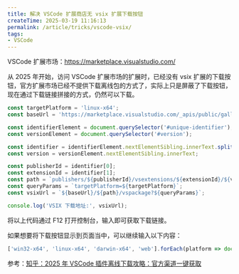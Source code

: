 ```yaml
---
title: 解决 VSCode 扩展商店无 vsix 扩展下载按钮
createTime: 2025-03-19 11:16:13
permalink: /article/tricks/vscode-vsix/
tags:
- VSCode
---
```



VSCode 扩展市场：https://marketplace.visualstudio.com/

从 2025 年开始，访问 VSCode 扩展市场的扩展时，已经没有 vsix 扩展的下载按钮，官方扩展市场已经不提供下载离线包的方式了，实际上只是屏蔽了下载按钮，现在通过下载链接拼接的方式，仍然可以下载。

```javascript
const targetPlatform = 'linux-x64';
const baseUrl = 'https://marketplace.visualstudio.com/_apis/public/gallery';

const identifierElement = document.querySelector('#unique-identifier');
const versionElement = document.querySelector('#version');

const identifier = identifierElement.nextElementSibling.innerText.split('.');
const version = versionElement.nextElementSibling.innerText;

const publisherId = identifier[0];
const extensionId = identifier[1];
const path = `publishers/${publisherId}/vsextensions/${extensionId}/${version}`;
const queryParams = `targetPlatform=${targetPlatform}`;
const vsixUrl = `${baseUrl}/${path}/vspackage?${queryParams}`;

console.log('VSIX 下载地址:', vsixUrl);
```

将以上代码通过 F12 打开控制台，输入即可获取下载链接。

如果想要将下载按钮显示到页面当中，可以继续输入以下内容：

```javascript
['win32-x64', 'linux-x64', 'darwin-x64', 'web'].forEach(platform => document.querySelector('.ux-section-resources ul').insertAdjacentHTML('beforeend', `<li><a href="${baseUrl}/${path}/vspackage?targetPlatform=${platform}">下载 (${platform})</a></li>`));
```



参考：[知乎：2025 年 VSCode 插件离线下载攻略：官方渠道一键获取](https://zhuanlan.zhihu.com/p/26003070992)
